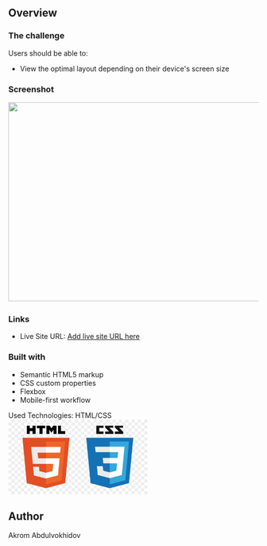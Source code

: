 ## Overview

### The challenge

Users should be able to:

- View the optimal layout depending on their device's screen size

### Screenshot

<img src="./images/gif.gif" width="600" height="400" />

### Links

- Live Site URL: [Add live site URL here](https://your-live-site-url.com)

### Built with

- Semantic HTML5 markup
- CSS custom properties
- Flexbox
- Mobile-first workflow

Used Technologies: HTML/CSS <br>
<img src="./images/image.jpg" width="280" height="150" />
## Author

Akrom Abdulvokhidov



